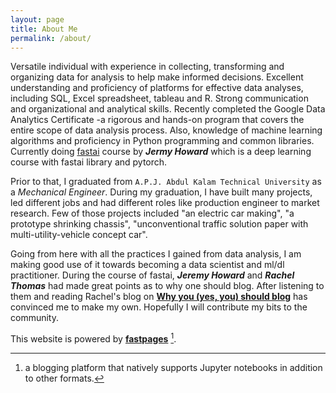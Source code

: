 ```yaml
---
layout: page
title: About Me
permalink: /about/
---
```


Versatile individual with experience in collecting, transforming and organizing data for analysis to help make informed decisions. Excellent understanding and proficiency of platforms for effective data analyses, including SQL, Excel spreadsheet, tableau and R. Strong communication and organizational and analytical skills. Recently completed the Google Data Analytics Certificate -a rigorous and hands-on program that covers the entire scope of data analysis process. Also, knowledge of machine learning algorithms and proficiency in Python programming and common libraries. Currently doing [fastai](https://fast.ai) course by ***Jermy Howard*** which is a deep learning course with fastai library and pytorch.

Prior to that, I graduated from `A.P.J. Abdul Kalam Technical University` as a *Mechanical Engineer*. During my graduation, I have built many projects, led different jobs and had different roles like production engineer to market research. Few of those projects included "an electric car making", "a prototype shrinking chassis", "unconventional traffic solution paper with multi-utility-vehicle concept car".

Going from here with all the practices I gained from data analysis, I am making good use of it towards becoming a data scientist and ml/dl practitioner. During the course of fastai, ***Jeremy Howard*** and ***Rachel Thomas***  had made great points as to why one should blog. After listening to them and reading Rachel's blog on **[Why you (yes, you) should blog](https://medium.com/@racheltho/why-you-yes-you-should-blog-7d2544ac1045)** has convinced me to make my own. Hopefully I will contribute my bits to the community.








This website is powered by **[fastpages](https://github.com/fastai/fastpages)** [^1].



[^1]:a blogging platform that natively supports Jupyter notebooks in addition to other formats.
